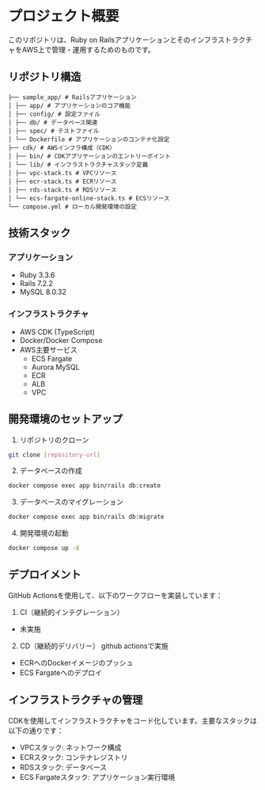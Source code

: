 # プロジェクト概要

このリポジトリは、Ruby on RailsアプリケーションとそのインフラストラクチャをAWS上で管理・運用するためのものです。

## リポジトリ構造
```
├── sample_app/ # Railsアプリケーション
│ ├── app/ # アプリケーションのコア機能
│ ├── config/ # 設定ファイル
│ ├── db/ # データベース関連
│ ├── spec/ # テストファイル
│ └── Dockerfile # アプリケーションのコンテナ化設定
├── cdk/ # AWSインフラ構成（CDK）
│ ├── bin/ # CDKアプリケーションのエントリーポイント
│ └── lib/ # インフラストラクチャスタック定義
│ ├── vpc-stack.ts # VPCリソース
│ ├── ecr-stack.ts # ECRリソース
│ ├── rds-stack.ts # RDSリソース
│ └── ecs-fargate-online-stack.ts # ECSリソース
└── compose.yml # ローカル開発環境の設定
```

## 技術スタック
### アプリケーション
- Ruby 3.3.6
- Rails 7.2.2
- MySQL 8.0.32

### インフラストラクチャ
- AWS CDK (TypeScript)
- Docker/Docker Compose
- AWS主要サービス
  - ECS Fargate
  - Aurora MySQL
  - ECR
  - ALB
  - VPC

## 開発環境のセットアップ
1. リポジトリのクローン
```bash
git clone [repository-url]
```

2. データベースの作成
```bash
docker compose exec app bin/rails db:create
```

3. データベースのマイグレーション
```bash
docker compose exec app bin/rails db:migrate
```

4. 開発環境の起動
```bash
docker compose up -d
```

## デプロイメント
GitHub Actionsを使用して、以下のワークフローを実装しています：
1. CI（継続的インテグレーション）
- 未実施

2. CD（継続的デリバリー）
github actionsで実施
- ECRへのDockerイメージのプッシュ
- ECS Fargateへのデプロイ

## インフラストラクチャの管理
CDKを使用してインフラストラクチャをコード化しています。主要なスタックは以下の通りです：
- VPCスタック: ネットワーク構成
- ECRスタック: コンテナレジストリ
- RDSスタック: データベース
- ECS Fargateスタック: アプリケーション実行環境
